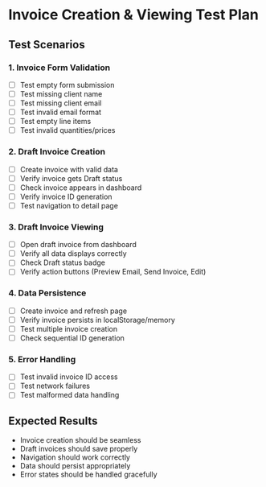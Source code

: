 # Invoice Creation & Viewing Test Plan

## Test Scenarios

### 1. Invoice Form Validation
- [ ] Test empty form submission
- [ ] Test missing client name
- [ ] Test missing client email
- [ ] Test invalid email format
- [ ] Test empty line items
- [ ] Test invalid quantities/prices

### 2. Draft Invoice Creation
- [ ] Create invoice with valid data
- [ ] Verify invoice gets Draft status
- [ ] Check invoice appears in dashboard
- [ ] Verify invoice ID generation
- [ ] Test navigation to detail page

### 3. Draft Invoice Viewing
- [ ] Open draft invoice from dashboard
- [ ] Verify all data displays correctly
- [ ] Check Draft status badge
- [ ] Verify action buttons (Preview Email, Send Invoice, Edit)

### 4. Data Persistence
- [ ] Create invoice and refresh page
- [ ] Verify invoice persists in localStorage/memory
- [ ] Test multiple invoice creation
- [ ] Check sequential ID generation

### 5. Error Handling
- [ ] Test invalid invoice ID access
- [ ] Test network failures
- [ ] Test malformed data handling

## Expected Results
- Invoice creation should be seamless
- Draft invoices should save properly
- Navigation should work correctly
- Data should persist appropriately
- Error states should be handled gracefully